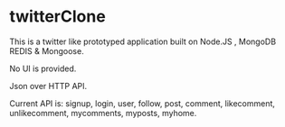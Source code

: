 twitterClone
===============
This is a twitter like prototyped application built on Node.JS , MongoDB REDIS & Mongoose.

No UI is provided.

Json over HTTP API.

Current API is:
signup,
login,
user,
follow,
post,
comment,
likecomment,
unlikecomment,
mycomments,
myposts,
myhome.



